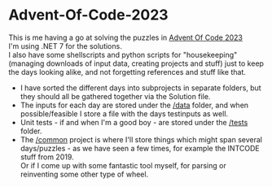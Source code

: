 # Advent-Of-Code-2023

This is me having a go at solving the puzzles in [Advent Of Code 2023](https://adventofcode.com/2023/)  
I'm using .NET 7 for the solutions.  
I also have some shellscripts and python scripts for "housekeeping" (managing downloads of input data, creating projects and stuff) just to keep the days looking alike, and not forgetting references and stuff like that.

- I have sorted the different days into subprojects in separate folders, but they should all be gathered together via the Solution file.  
- The inputs for each day are stored under the [/data](/data) folder, and when possible/feasible I store a file with the days testinputs as well.  
- Unit tests - if and when I'm a good boy - are stored under the [/tests](/tests) folder.  
- The [/common](/common) project is where I'll store things which might span several days/puzzles - as we have seen a few times, for example the INTCODE stuff from 2019.  
Or if I come up with some fantastic tool myself, for parsing or reinventing some other type of wheel.